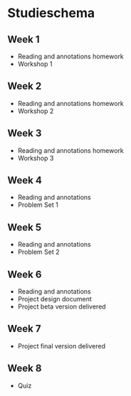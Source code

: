 # Studieschema

## Week 1

* Reading and annotations homework
* Workshop 1

## Week 2

* Reading and annotations homework
* Workshop 2

## Week 3

* Reading and annotations homework
* Workshop 3

## Week 4

* Reading and annotations
* Problem Set 1

## Week 5

* Reading and annotations
* Problem Set 2

## Week 6

* Reading and annotations
* Project design document
* Project beta version delivered

## Week 7

* Project final version delivered

## Week 8

* Quiz
